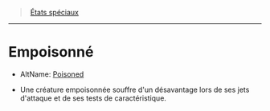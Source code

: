 ﻿---
!GenericItem
Name: Empoisonné
AltName: '[Poisoned](srd_conditions_poisoned.md)'
Id: conditions_hd.md#empoisonné
ParentLink: conditions_hd.md#États-spéciaux
ParentName: États spéciaux
NameLevel: 1
Attributes: {}
AttributesDictionary: >+
  {}

---
> [États spéciaux](hd_conditions.md)

---

# Empoisonné

- AltName: [Poisoned](srd_conditions_poisoned.md)

* Une créature empoisonnée souffre d'un désavantage lors de ses jets d'attaque et de ses tests de caractéristique.

